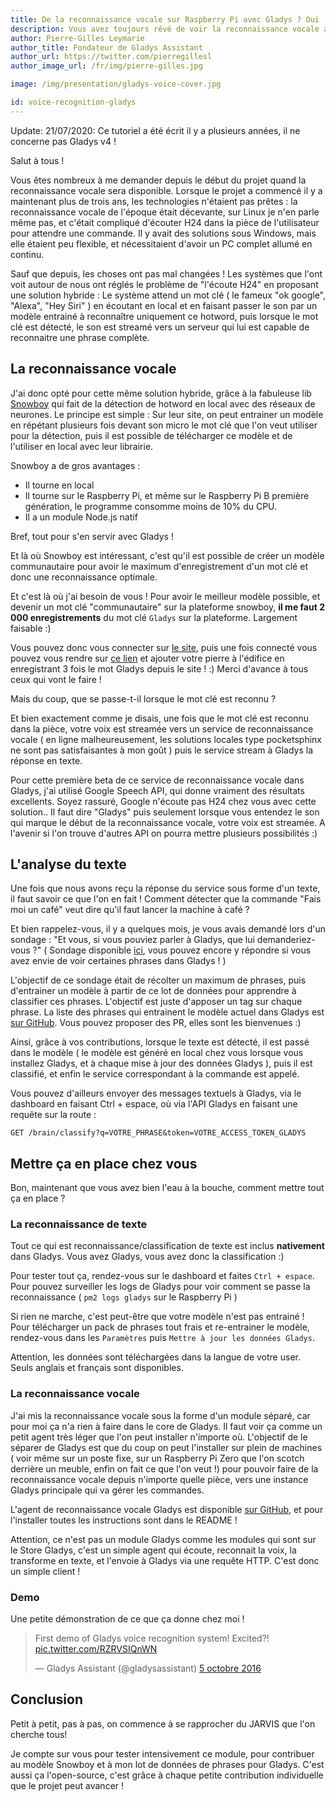 ```yaml
---
title: De la reconnaissance vocale sur Raspberry Pi avec Gladys ? Oui !
description: Vous avez toujours rêvé de voir la reconnaissance vocale arriver dans Gladys ? C'est maintenant chose faite !
author: Pierre-Gilles Leymarie
author_title: Fondateur de Gladys Assistant
author_url: https://twitter.com/pierregillesl
author_image_url: /fr/img/pierre-gilles.jpg

image: /img/presentation/gladys-voice-cover.jpg

id: voice-recognition-gladys
---
```


<div class="alert alert--danger" role="alert">
  Update: 21/07/2020: Ce tutoriel a été écrit il y a plusieurs années, il ne concerne pas Gladys v4 ! 
</div>

Salut à tous !

Vous êtes nombreux à me demander depuis le début du projet quand la reconnaissance vocale sera disponible. Lorsque le projet a commencé il y a maintenant plus de trois ans, les technologies n'étaient pas prêtes : la reconnaissance vocale de l'époque était décevante, sur Linux je n'en parle même pas, et c'était compliqué d'écouter H24 dans la pièce de l'utilisateur pour attendre une commande. Il y avait des solutions sous Windows, mais elle étaient peu flexible, et nécessitaient d'avoir un PC complet allumé en continu.

Sauf que depuis, les choses ont pas mal changées ! Les systèmes que l'ont voit autour de nous ont réglés le problème de "l'écoute H24" en proposant une solution hybride : Le système attend un mot clé ( le fameux "ok google", "Alexa", "Hey Siri" ) en écoutant en local et en faisant passer le son par un modèle entrainé à reconnaître uniquement ce hotword, puis lorsque le mot clé est détecté, le son est streamé vers un serveur qui lui est capable de reconnaitre une phrase
complète.

<!--truncate-->

## La reconnaissance vocale

J'ai donc opté pour cette même solution hybride, grâce à la fabuleuse lib [Snowboy](https://github.com/Kitt-AI/snowboy) qui fait de la détection de hotword en local avec des réseaux de neurones. Le principe est simple : Sur leur site, on peut entrainer un modèle en répétant plusieurs fois devant son micro le mot clé que l'on veut utiliser pour la détection, puis il est possible de télécharger ce modèle et de l'utiliser en local avec leur librairie.

Snowboy a de gros avantages :

- Il tourne en local
- Il tourne sur le Raspberry Pi, et même sur le Raspberry Pi B première génération, le programme consomme moins de 10% du CPU.
- Il a un module Node.js natif

Bref, tout pour s'en servir avec Gladys !

Et là où Snowboy est intéressant, c'est qu'il est possible de créer un modèle communautaire pour avoir le maximum d'enregistrement d'un mot clé et donc une reconnaissance optimale.

Et c'est là où j'ai besoin de vous ! Pour avoir le meilleur modèle possible, et devenir un mot clé "communautaire" sur la plateforme snowboy, **il me faut 2 000 enregistrements** du mot clé `Gladys` sur la plateforme. Largement faisable :)

Vous pouvez donc vous connecter sur [le site](https://snowboy.kitt.ai), puis une fois connecté vous pouvez vous rendre sur [ce lien](https://snowboy.kitt.ai/hotword/884) et ajouter votre pierre à l'édifice en enregistrant 3 fois le mot Gladys depuis le site ! :) Merci d'avance à tous ceux qui vont le faire !

Mais du coup, que se passe-t-il lorsque le mot clé est reconnu ?

Et bien exactement comme je disais, une fois que le mot clé est reconnu dans la pièce, votre voix est streamée vers un service de reconnaissance vocale ( en ligne malheureusement, les solutions locales type pocketsphinx ne sont pas satisfaisantes à mon goût ) puis le service stream à Gladys la réponse en texte.

Pour cette première beta de ce service de reconnaissance vocale dans Gladys, j'ai utilisé Google Speech API, qui donne vraiment des résultats excellents. Soyez rassuré, Google n'écoute pas H24 chez vous avec cette solution.. Il faut dire "Gladys" puis seulement lorsque vous entendez le son qui marque le début de la reconnaissance vocale, votre voix est streamée. A l'avenir si l'on trouve d'autres API on pourra mettre plusieurs possibilités :)

## L'analyse du texte

Une fois que nous avons reçu la réponse du service sous forme d'un texte, il faut savoir ce que l'on en fait ! Comment détecter que la commande "Fais moi un café" veut dire qu'il faut lancer la machine à café ?

Et bien rappelez-vous, il y a quelques mois, je vous avais demandé lors d'un sondage : "Et vous, si vous pouviez parler à Gladys, que lui demanderiez-vous ?" ( Sondage disponible [ici](https://docs.google.com/forms/d/e/1FAIpQLSfDDj2Gkx5kqPWuUup-ZCx-90aNxLp4ej6QyutUv-VD6no_wg/viewform), vous pouvez encore y répondre si vous avez envie de voir certaines phrases dans Gladys ! )

L'objectif de ce sondage était de récolter un maximum de phrases, puis d'entrainer un modèle à partir de ce lot de données pour apprendre à classifier ces phrases. L'objectif est juste d'apposer un tag sur chaque phrase. La liste des phrases qui entrainent le modèle actuel dans Gladys est [sur GitHub](https://github.com/gladysassistant/gladys-data/blob/master/sentences/fr.json). Vous pouvez proposer des PR, elles sont les bienvenues :)

Ainsi, grâce à vos contributions, lorsque le texte est détecté, il est passé dans le modèle ( le modèle est généré en local chez vous lorsque vous installez Gladys, et à chaque mise à jour des données Gladys ), puis il est classifié, et enfin le service correspondant à la commande est appelé.

Vous pouvez d'ailleurs envoyer des messages textuels à Gladys, via le dashboard en faisant Ctrl + espace, où via l'API Gladys en faisant une requête sur la route :

```
GET /brain/classify?q=VOTRE_PHRASE&token=VOTRE_ACCESS_TOKEN_GLADYS
```

## Mettre ça en place chez vous

Bon, maintenant que vous avez bien l'eau à la bouche, comment mettre tout ça en place ?

### La reconnaissance de texte

Tout ce qui est reconnaissance/classification de texte est inclus **nativement** dans Gladys. Vous avez Gladys, vous avez donc la classification :)

Pour tester tout ça, rendez-vous sur le dashboard et faites `Ctrl + espace`. Pour pouvez surveiller les logs de Gladys pour voir comment se passe la reconnaissance ( `pm2 logs gladys` sur le Raspberry Pi )

Si rien ne marche, c'est peut-être que votre modèle n'est pas entrainé ! Pour télécharger un pack de phrases tout frais et re-entrainer le modèle, rendez-vous dans les `Paramètres` puis `Mettre à jour les données Gladys`.

Attention, les données sont téléchargées dans la langue de votre user. Seuls anglais et français sont disponibles.

### La reconnaissance vocale

J'ai mis la reconnaissance vocale sous la forme d'un module séparé, car pour moi ça n'a rien à faire dans le core de Gladys. Il faut voir ça comme un petit agent très léger que l'on peut installer n'importe où. L'objectif de le séparer de Gladys est que du coup on peut l'installer sur plein de machines ( voir même sur un poste fixe, sur un Raspberry Pi Zero que l'on scotch derrière un meuble, enfin on fait ce que l'on veut !) pour pouvoir faire de la reconnaissance vocale depuis n'importe quelle pièce, vers une instance Gladys principale qui va gérer les commandes.

L'agent de reconnaissance vocale Gladys est disponible [sur GitHub](https://github.com/gladysassistant/gladys-voice), et pour l'installer toutes les instructions sont dans le README !

Attention, ce n'est pas un module Gladys comme les modules qui sont sur le Store Gladys, c'est un simple agent qui écoute, reconnait la voix, la transforme en texte, et l'envoie à Gladys via une requête HTTP. C'est donc un simple client !

### Demo

Une petite démonstration de ce que ça donne chez moi !

<blockquote class="twitter-tweet" data-lang="fr"><p lang="en" dir="ltr">First demo of Gladys voice recognition system! Excited?! <a href="https://t.co/RZRVSIQnWN">pic.twitter.com/RZRVSIQnWN</a></p>&mdash; Gladys Assistant (@gladysassistant) <a href="https://twitter.com/gladysassistant/status/783751152571678721">5 octobre 2016</a></blockquote>
<script async src="//platform.twitter.com/widgets.js" charset="utf-8"></script>

## Conclusion

Petit à petit, pas à pas, on commence à se rapprocher du JARVIS que l'on cherche tous!

Je compte sur vous pour tester intensivement ce module, pour contribuer au modèle Snowboy et à mon lot de données de phrases pour Gladys. C'est aussi ça l'open-source, c'est grâce à chaque petite contribution individuelle que le projet peut avancer !
